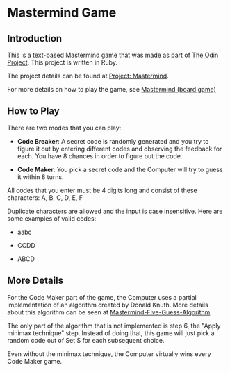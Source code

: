 # Mastermind Game

## Introduction

This is a text-based Mastermind game that was made as part of [The Odin Project](https://www.theodinproject.com). This project is written in Ruby.

The project details can be found at [Project: Mastermind](https://www.theodinproject.com/lessons/ruby-mastermind).

For more details on how to play the game, see [Mastermind (board game)](<https://en.wikipedia.org/wiki/Mastermind_(board_game)>)

## How to Play

There are two modes that you can play:

- **Code Breaker**: A secret code is randomly generated and you try to figure it out by entering different codes and observing the feedback for each. You have 8 chances in order to figure out the code.

- **Code Maker**: You pick a secret code and the Computer will try to guess it within 8 turns.

All codes that you enter must be 4 digits long and consist of these characters: A, B, C, D, E, F

Duplicate characters are allowed and the input is case insensitive. Here are some examples of valid codes:

- aabc

- CCDD

- ABCD

## More Details

For the Code Maker part of the game, the Computer uses a partial implementation of an algorithm created by Donald Knuth. More details about this algorithm can be seen at [Mastermind-Five-Guess-Algorithm](https://github.com/NathanDuran/Mastermind-Five-Guess-Algorithm).

The only part of the algorithm that is not implemented is step 6, the "Apply minimax technique" step. Instead of doing that, this game will just pick a random code out of Set S for each subsequent choice.

Even without the minimax technique, the Computer virtually wins every Code Maker game.
